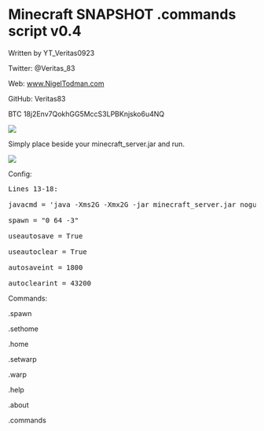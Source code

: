 # Minecraft SNAPSHOT .commands script v0.4

Written by YT_Veritas0923             

Twitter: @Veritas_83                  

Web: www.NigelTodman.com              

GitHub: Veritas83                     

BTC 18j2Env7QokhGG5MccS3LPBKnjsko6u4NQ

<img src="https://i.gyazo.com/d077b2df38ee707ec174223b10aeb6a6.png">


Simply place beside your minecraft_server.jar and run.

<img src="https://i.gyazo.com/fd1652e942ea9edb4731459f3f35994b.png">

Config:
<pre>
Lines 13-18:

javacmd = 'java -Xms2G -Xmx2G -jar minecraft_server.jar nogui' # Java command line to start Minecraft Server jar

spawn = "0 64 -3"  																						 # WorldSpawn Coordinates

useautosave = True 																						 # Use Autosave?

useautoclear = True 																					 # Use Autoclear?

autosaveint = 1800																					   # Autosave Interval in seconds

autoclearint = 43200																					 # Autoclear Interval in seconds
</pre>

Commands:


.spawn

.sethome

.home

.setwarp

.warp

.help

.about

.commands
